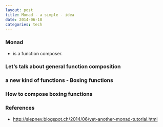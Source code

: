 ```yaml
---
layout: post
title: Monad - a simple - idea
date: 2014-06-18
categories: tech
---
```


### Monad

* is a function composer.

### Let’s talk about general function composition

### a new kind of functions - Boxing functions

### How to compose boxing functions

### References

* <http://slepnev.blogspot.ch/2014/06/yet-another-monad-tutorial.html>

